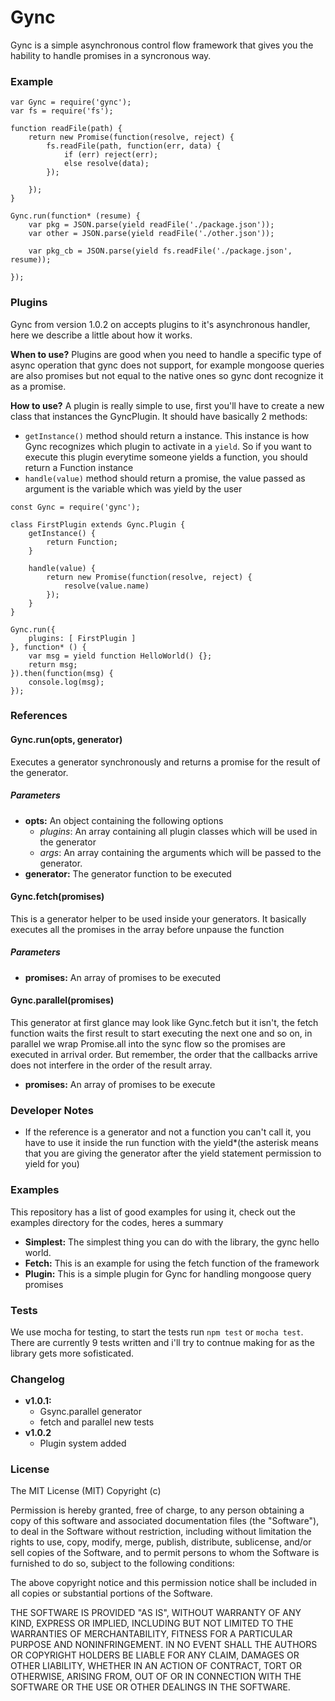 # Gync

Gync is a simple asynchronous control flow framework that
gives you the hability to handle promises in a syncronous way.

### Example

```
var Gync = require('gync');
var fs = require('fs');

function readFile(path) {
    return new Promise(function(resolve, reject) {
        fs.readFile(path, function(err, data) {
            if (err) reject(err);
            else resolve(data);
        });

    });
}

Gync.run(function* (resume) {
    var pkg = JSON.parse(yield readFile('./package.json'));
    var other = JSON.parse(yield readFile('./other.json'));

    var pkg_cb = JSON.parse(yield fs.readFile('./package.json', resume));

});
```

### Plugins
Gync from version 1.0.2 on accepts plugins to it's asynchronous
handler, here we describe a little about how it works.

**When to use?** Plugins are good when you need to handle a
specific type of async operation that gync does not support,
for example mongoose queries are also promises but not equal
to the native ones so gync dont recognize it as a promise.

**How to use?** A plugin is really simple to use, first you'll
have to create a new class that instances the GyncPlugin.
It should have basically 2 methods:
* `getInstance()` method should return a instance. This instance
is how Gync recognizes which plugin to activate in a `yield`.
So if you want to execute this plugin everytime someone yields
a function, you should return a Function instance
* `handle(value)` method should return a promise, the value
passed as argument is the variable which was yield by the user

```
const Gync = require('gync');

class FirstPlugin extends Gync.Plugin {
    getInstance() {
        return Function;
    }

    handle(value) {
        return new Promise(function(resolve, reject) {
            resolve(value.name)
        });
    }
}

Gync.run({
    plugins: [ FirstPlugin ]
}, function* () {
    var msg = yield function HelloWorld() {};
    return msg;
}).then(function(msg) {
    console.log(msg);
});
```

### References

#### Gync.run(opts, generator)
Executes a generator synchronously and returns a promise for
the result of the generator.

##### Parameters
* **opts:** An object containing the following options
    * _plugins_: An array containing all plugin classes
    which will be used in the generator
    * _args_: An array containing the arguments which will
    be passed to the generator.
* **generator:** The generator function to be executed

#### Gync.fetch(promises)
This is a generator helper to be used inside your generators.
It basically executes all the promises in the array before
unpause the function

##### Parameters
* **promises:** An array of promises to be executed

#### Gync.parallel(promises)
This generator at first glance may look like Gync.fetch
 but it isn't, the fetch function waits the first result
 to start executing the next one and so on, in parallel
 we wrap Promise.all into the sync flow so the promises are
 executed in arrival order. But remember, the order that the
 callbacks arrive does not interfere in the order of the result
 array.

* **promises:** An array of promises to be execute

### Developer Notes

* If the reference is a generator and not a function
you can't call it, you have to use it inside the run function
with the yield*(the asterisk means that you are giving the
generator after the yield statement permission to yield
for you)


### Examples
This repository has a list of good examples for using it,
check out the examples directory for the codes, heres a summary

* **Simplest:** The simplest thing you can do with the library,
the gync hello world.
* **Fetch:** This is an example for using the fetch function
of the framework
* **Plugin:** This is a simple plugin for Gync for handling mongoose
query promises

### Tests
We use mocha for testing, to start the tests run `npm test` or
`mocha test`. There are currently 9 tests written and i'll try to contnue making for as the
library gets more sofisticated.

### Changelog
* **v1.0.1:**
    * Gsync.parallel generator
    * fetch and parallel new tests
* **v1.0.2**
    * Plugin system added



### License

The MIT License (MIT)
Copyright (c) <year> <copyright holders>

Permission is hereby granted, free of charge, to any person obtaining a copy of this software and associated documentation files (the "Software"), to deal in the Software without restriction, including without limitation the rights to use, copy, modify, merge, publish, distribute, sublicense, and/or sell copies of the Software, and to permit persons to whom the Software is furnished to do so, subject to the following conditions:

The above copyright notice and this permission notice shall be included in all copies or substantial portions of the Software.

THE SOFTWARE IS PROVIDED "AS IS", WITHOUT WARRANTY OF ANY KIND, EXPRESS OR IMPLIED, INCLUDING BUT NOT LIMITED TO THE WARRANTIES OF MERCHANTABILITY, FITNESS FOR A PARTICULAR PURPOSE AND NONINFRINGEMENT. IN NO EVENT SHALL THE AUTHORS OR COPYRIGHT HOLDERS BE LIABLE FOR ANY CLAIM, DAMAGES OR OTHER LIABILITY, WHETHER IN AN ACTION OF CONTRACT, TORT OR OTHERWISE, ARISING FROM, OUT OF OR IN CONNECTION WITH THE SOFTWARE OR THE USE OR OTHER DEALINGS IN THE SOFTWARE.